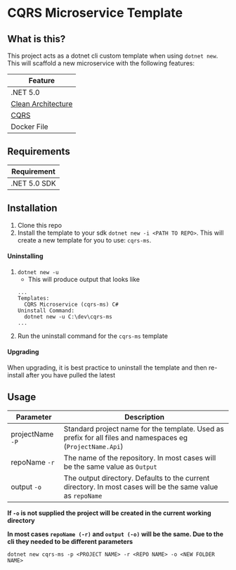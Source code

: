 # CQRS Microservice Template

## What is this?
This project acts as a dotnet cli custom template when using `dotnet new`. This will scaffold a new microservice with the following features:

| Feature |
|---|
| .NET 5.0  |
| [Clean Architecture](http://blog.cleancoder.com/uncle-bob/2012/08/13/the-clean-architecture.html)  |
| [CQRS](https://martinfowler.com/bliki/CQRS.html)  |
|  Docker File   |

## Requirements

| Requirement |
|---|
| .NET 5.0 SDK  |

## Installation 
1. Clone this repo
2. Install the template to your sdk `dotnet new -i <PATH TO REPO>`. This will create a new template for you to use: `cqrs-ms`.

#### Uninstalling
1. `dotnet new -u`
    * This will produce output that looks like 
    ```
    ...
    Templates:
      CQRS Microservice (cqrs-ms) C#
    Uninstall Command:
      dotnet new -u C:\dev\cqrs-ms
    ...
2. Run the uninstall command for the `cqrs-ms` template

#### Upgrading
When upgrading, it is best practice to uninstall the template and then re-install after you have pulled the latest

## Usage

| Parameter | Description |
|---|---|
| projectName `-P`  | Standard project name for the template. Used as prefix for all files and namespaces eg (`ProjectName.Api`) |
| repoName `-r`  | The name of the repository. In most cases will be the same value as `Output` |
| output `-o`  | The output directory. Defaults to the current directory. In most cases will be the same value as `repoName` |

**__If `-o` is not supplied the project will be created in the current working directory__**

**__In most cases `repoName (-r)` and `output (-o)` will be the same. Due to the cli they needed to be different parameters__**

`dotnet new cqrs-ms -p <PROJECT NAME> -r <REPO NAME> -o <NEW FOLDER NAME>`
